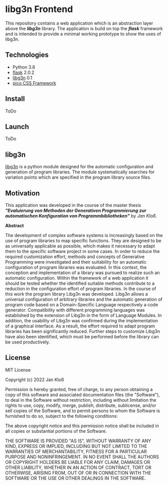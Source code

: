 # libg3n Frontend

This repository contains a web application which is an abstraction layer above the ***libg3n*** library. The application
is build on top the ***flask*** framework and is intended to provide a minimal working prototype to show the uses of 
libg3n.

## Technologies

- Python 3.8
- [flask](https://github.com/pallets/flask) 2.0.2
- [libg3n](https://www.github.com/jhkloss/libg3n) 0.1
- [pico CSS Framework](https://github.com/picocss/pico)

## Install
ToDo

## Launch
ToDo

## libg3n

[libg3n](https://www.github.com/jhkloss/libg3n) is a python module designed for the automatic configuration and 
generation of program libraries. The module systematically searches for variation points which are specified in the 
program library source files.

## Motivation

This application was developed in the course of the master thesis _**"Evaluierung von Methoden der Generativen Programmierung
zur automatischen Konfiguration von Programmbibliotheken"**_ by _Jan Kloß_.

**Abstract**

The development of complex software systems is increasingly based on the use of program libraries to map specific
functions. They are designed to be as universally applicable as possible, which makes it necessary to adapt them to the
specific software project in some cases. In order to reduce the required customization effort, methods and concepts of
Generative Programming were investigated and their suitability for an automatic configuration of program libraries was
evaluated. In this context, the conception and implementation of a library was pursued to realize such an automatic
configuration. Within the framework of a web application it should be tested whether the identified suitable methods
contribute to a reduction in the configuration effort of program libraries. In the course of this work the program
library Libg3n was developed. Libg3n allows a universal configuration of arbitrary libraries and the automatic
generation of program code based on a Domain-Specific Language respectively a code generator. Compatibility with
different programming languages was established by the extension of Libg3n in the form of Language Modules. In addition,
the usability of Libg3n was confirmed during the implementation of a graphical interface. As a result, the effort
required to adapt program libraries has been significantly reduced. Further steps to customize Libg3n have also been
identified, which must be performed before the library can be used productively.

## License

MIT License

Copyright (c) 2022 Jan Kloß

Permission is hereby granted, free of charge, to any person obtaining a copy
of this software and associated documentation files (the "Software"), to deal
in the Software without restriction, including without limitation the rights
to use, copy, modify, merge, publish, distribute, sublicense, and/or sell
copies of the Software, and to permit persons to whom the Software is
furnished to do so, subject to the following conditions:

The above copyright notice and this permission notice shall be included in all
copies or substantial portions of the Software.

THE SOFTWARE IS PROVIDED "AS IS", WITHOUT WARRANTY OF ANY KIND, EXPRESS OR
IMPLIED, INCLUDING BUT NOT LIMITED TO THE WARRANTIES OF MERCHANTABILITY,
FITNESS FOR A PARTICULAR PURPOSE AND NONINFRINGEMENT. IN NO EVENT SHALL THE
AUTHORS OR COPYRIGHT HOLDERS BE LIABLE FOR ANY CLAIM, DAMAGES OR OTHER
LIABILITY, WHETHER IN AN ACTION OF CONTRACT, TORT OR OTHERWISE, ARISING FROM,
OUT OF OR IN CONNECTION WITH THE SOFTWARE OR THE USE OR OTHER DEALINGS IN THE
SOFTWARE.